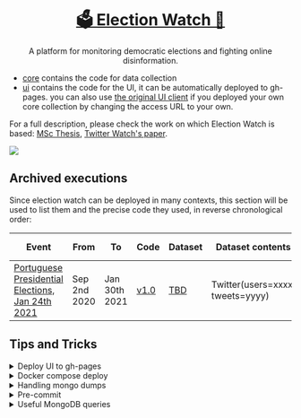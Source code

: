<h1 align="center"><a href="https://msramalho.github.io/election-watch">🗳️ Election Watch 👀</a></h1>
<p align="center">A platform for monitoring democratic elections and fighting online disinformation.</p>

* [core](core/) contains the code for data collection
* [ui](ui/) contains the code for the UI, it can be automatically deployed to gh-pages. you can also use [the original UI client](https://msramalho.github.io/election-watch) if you deployed your own core collection by changing the access URL to your own.

For a full description, please check the work on which Election Watch is based: [MSc Thesis](https://msramalho.github.io/msc-thesis.pdf), [Twitter Watch's paper](https://github.com/msramalho/twitter-watch/preliminary-paper.pdf).

<img align="center" src="https://user-images.githubusercontent.com/19508417/97118189-8c869080-1700-11eb-97d6-0d77a7c2ace0.png"></img>


## Archived executions
Since election watch can be deployed in many contexts, this section will be used to list them and the precise code they used, in reverse chronological order:

| Event                                                                                                           | From         | To            | Code                                                                  | Dataset | Dataset contents                 | Archived endpoint                                                                                                    |
| --------------------------------------------------------------------------------------------------------------- | ------------ | ------------- | --------------------------------------------------------------------- | ------- | -------------------------------- | -------------------------------------------------------------------------------------------------------------------- |
| [Portuguese Presidential Elections, Jan 24th 2021](datasets/01_portuguese_presidential_elections_2021_01_24.md) | Sep 2nd 2020 | Jan 30th 2021 | [v1.0](https://github.com/msramalho/election-watch/releases/tag/v1.0) | [TBD]() | Twitter(users=xxxx, tweets=yyyy) | [election-watch-portugal-presidentials-2021](https://msramalho.github.io/election-watch-portugal-presidentials-2021) |


<!-- TODO: include bibtex citation -->


## Tips and Tricks

<details>
<summary>Deploy UI to gh-pages</summary>

* setup with `npm run install`
* update [nuxt.config.js](ui/nuxt.config.js) with your gh-pages/repo info
* deploy to gh-pages `npm run generate:gh-pages && npm run deploy`

</details>



<details>
<summary>Docker compose deploy</summary>

* `cp example.env .env` and edit
* `docker-compose up` (pass `-d` for detached mode)
`--noIndexRestore` option:
</details>


<details>
<summary>Handling mongo dumps</summary>
Dumps can be made with
```bash
mongodump --uri="mongodb://localhost:27017/DATABASE_NAME" --gzip -o dump_folder
```

After you download the mongodump zip (in this case from google drive) do
```bash
# windows
mongorestore --uri="mongodb://localhost:27017/" /d ew_db .\election-watch-folder\ --gzip
# linux
mongorestore --uri="mongodb://localhost:27017/" -d ew_db ./election-watch-folder --gzip
```
`election-watch-folder` is the folder inside the unzipped directory you have downloaded (contains `.bson` files). `ew_db` is the name you want your database to have

The current implementation imposes a 30 time to live (ttl) on the tweets collection for storage optimization purposes, hence it is advisable that you either import without indexes (some are useful like the index on `tweets.user`) or delete the `created_at` index before performing any operation. To import without indexes just append the `--noIndexRestore` option.

For password protected do:
```bash
mongorestore -u USERNAME -p PASSWORD --authenticationDatabase admin --uri="mongodb://localhost:27017/" -d ew_db ./election-watch-folder 
```
where `USERNAME` is typically `root`

</details>

<details>
<summary>Pre-commit</summary>

Check [pre-commit.com](https://pre-commit.com/hooks.html) for more pre-commit functionality and then add it to the [pre-commit config file](.pre-commit-config.yaml).

To run, execute `pre-commit run --all-files`.

</details>

<details>
<summary>Useful MongoDB queries</summary>

* database current size in GB `db.stats(1024*1024*1024).dataSize + " GB";`
* get the top 50 mentions after a given date:
```sql
db.getCollection('tweets').aggregate([
  {$match: {"original": true}},

  {$unwind: '$user_mentions'}, 

  { $group: { 
      _id: '$user_mentions',
      count: {$sum: 1}
      -- count: {$sum: { $add : ['$favorite_count', '$retweet_count']}}
  }},

  {$sort: {count: -1}},

  {$limit: 50},

  { $project: { count: 1, _id: '$_id' }}
]).map(x=>x._id + " - " + db.getCollection('users').find({_id: x._id}).map(y=>y.screen_name) +  " - " + x.count).reduce((acc, prev) => acc + "\n" + prev)
```
* get the top 50 hashtags by either impact (retweets + favorites) or just appearance count
```javascript
db.getCollection('tweets').aggregate([
  {$match: {"original": true}},
  {$unwind: '$hashtags'}, 
  { $group: { 
      _id: '$hashtags',
      count: {$sum: 1}, // em quantos originais aparecem
      countWeight: {$sum: { $add : ['$favorite_count', '$retweet_count']}} // retweets+favorite
  }},
  {$project: {
      impact: { $divide: [ "$countWeight", "$count" ] },
      count: 1, countWeight: 1, _id: '$_id'
   }},
   {$match: {count : {$gte: 100}}},
  {$sort: {impact: -1}}, {$limit: 50},

  { $project: { count: 1, countWeight: 1, impact: 1, _id: '$_id'}}
]).map(x=>"#" + x._id + "(" + x.impact + ") - " + x.count + " - " + x.countWeight).reduce((acc, prev) => acc + "\n" + prev)
```
* unset a given property(ies): `db.getCollection('users').update({}, {$unset: {private: 1, time_private: 1}}, {multi: true})`
* get large contributors not in seed: `db.getCollection('users').count({followers_count: {$gt: 500000}, depth: {$gt: 0}})`
* find tweets with a given hashtag(s) on a given date range `db.getCollection('tweets').find({"created_at": {$gte: new Date("2020-09-18"), $lt: new Date("2020-09-19")}, hashtags: {$in: ["HASHTAG"]}})`
* get list of ids from a query `db.getCollection('users').find({followers_count: {$gte: 100000}}, {_id: 1}).map(function(item){ return item._id; }).reduce(function(acc, prev){return acc + "," + prev})`
* get users with >= 100k followers and their follows_political, follows_news count `db.getCollection('users').find({followers_count: {$gte: 100000}, depth: {$gt: 0}}).map(x=>x.screen_name + " - " + x.follows_political + " - " + x.follows_news);`

```javascript

db.getCollection('tweets').find({hashtags: {$exists: true}})
.forEach(function(tweet) {
    tweet.hashtags = tweet.hashtags.map(function(h) {
        return h.toLowerCase();         
    }); 
    db.getCollection('tweets').save(tweet); 
})
```
````javascript
db.getCollection('users').count({
    "count_parsed_tweets": {"$gte": 25},
    "most_common_language": {"$not": {"$in": ["pt", "und"]}},
    $and: [
    {$or: [
        {follows_political: {$lte: 2}},
        {follows_political: {$exists: false}}
    ]},
    {"$or": [
        {"tweeted_languages.pt": {"$exists": false}},
        {"tweeted_languages.pt": {"$lte": 5}}
    ]}
    ]
})//.limit(200).map(x=>x.screen_name + ":" + x.follows_political + "," + x.follows_news + " - " + x.description).reduce((acc, prev) => acc + "\n" + prev)
```

</details>
